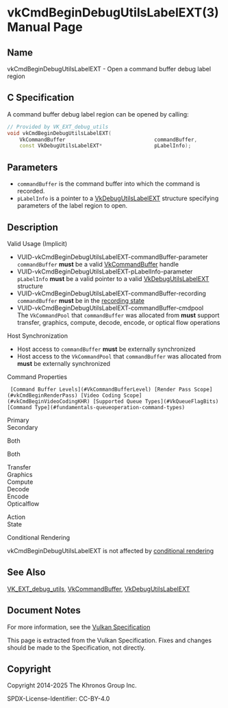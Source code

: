 # vkCmdBeginDebugUtilsLabelEXT(3) Manual Page

## Name

vkCmdBeginDebugUtilsLabelEXT - Open a command buffer debug label region



## [](#_c_specification)C Specification

A command buffer debug label region can be opened by calling:

```c++
// Provided by VK_EXT_debug_utils
void vkCmdBeginDebugUtilsLabelEXT(
    VkCommandBuffer                             commandBuffer,
    const VkDebugUtilsLabelEXT*                 pLabelInfo);
```

## [](#_parameters)Parameters

- `commandBuffer` is the command buffer into which the command is recorded.
- `pLabelInfo` is a pointer to a [VkDebugUtilsLabelEXT](https://registry.khronos.org/vulkan/specs/latest/man/html/VkDebugUtilsLabelEXT.html) structure specifying parameters of the label region to open.

## [](#_description)Description

Valid Usage (Implicit)

- [](#VUID-vkCmdBeginDebugUtilsLabelEXT-commandBuffer-parameter)VUID-vkCmdBeginDebugUtilsLabelEXT-commandBuffer-parameter  
  `commandBuffer` **must** be a valid [VkCommandBuffer](https://registry.khronos.org/vulkan/specs/latest/man/html/VkCommandBuffer.html) handle
- [](#VUID-vkCmdBeginDebugUtilsLabelEXT-pLabelInfo-parameter)VUID-vkCmdBeginDebugUtilsLabelEXT-pLabelInfo-parameter  
  `pLabelInfo` **must** be a valid pointer to a valid [VkDebugUtilsLabelEXT](https://registry.khronos.org/vulkan/specs/latest/man/html/VkDebugUtilsLabelEXT.html) structure
- [](#VUID-vkCmdBeginDebugUtilsLabelEXT-commandBuffer-recording)VUID-vkCmdBeginDebugUtilsLabelEXT-commandBuffer-recording  
  `commandBuffer` **must** be in the [recording state](#commandbuffers-lifecycle)
- [](#VUID-vkCmdBeginDebugUtilsLabelEXT-commandBuffer-cmdpool)VUID-vkCmdBeginDebugUtilsLabelEXT-commandBuffer-cmdpool  
  The `VkCommandPool` that `commandBuffer` was allocated from **must** support transfer, graphics, compute, decode, encode, or optical flow operations

Host Synchronization

- Host access to `commandBuffer` **must** be externally synchronized
- Host access to the `VkCommandPool` that `commandBuffer` was allocated from **must** be externally synchronized

Command Properties

     [Command Buffer Levels](#VkCommandBufferLevel) [Render Pass Scope](#vkCmdBeginRenderPass) [Video Coding Scope](#vkCmdBeginVideoCodingKHR) [Supported Queue Types](#VkQueueFlagBits) [Command Type](#fundamentals-queueoperation-command-types)

Primary  
Secondary

Both

Both

Transfer  
Graphics  
Compute  
Decode  
Encode  
Opticalflow

Action  
State

Conditional Rendering

vkCmdBeginDebugUtilsLabelEXT is not affected by [conditional rendering](#drawing-conditional-rendering)

## [](#_see_also)See Also

[VK\_EXT\_debug\_utils](https://registry.khronos.org/vulkan/specs/latest/man/html/VK_EXT_debug_utils.html), [VkCommandBuffer](https://registry.khronos.org/vulkan/specs/latest/man/html/VkCommandBuffer.html), [VkDebugUtilsLabelEXT](https://registry.khronos.org/vulkan/specs/latest/man/html/VkDebugUtilsLabelEXT.html)

## [](#_document_notes)Document Notes

For more information, see the [Vulkan Specification](https://registry.khronos.org/vulkan/specs/latest/html/vkspec.html#vkCmdBeginDebugUtilsLabelEXT)

This page is extracted from the Vulkan Specification. Fixes and changes should be made to the Specification, not directly.

## [](#_copyright)Copyright

Copyright 2014-2025 The Khronos Group Inc.

SPDX-License-Identifier: CC-BY-4.0